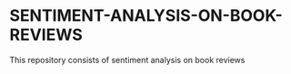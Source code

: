# SENTIMENT-ANALYSIS-ON-BOOK-REVIEWS
This repository consists of sentiment analysis on book reviews
